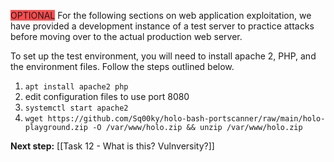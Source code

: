 <span style="background:#ff4d4f">OPTIONAL</span>
For the following sections on web application exploitation, we have provided a development instance of a test server to practice attacks before moving over to the actual production web server.  

To set up the test environment, you will need to install apache 2, PHP, and the environment files. Follow the steps outlined below.  

1. `apt install apache2 php`
2. edit configuration files to use port 8080
3. `systemctl start apache2`
4. `wget https://github.com/Sq00ky/holo-bash-portscanner/raw/main/holo-playground.zip -O /var/www/holo.zip && unzip /var/www/holo.zip`

**Next step:** [[Task 12 -  What is this? Vulnversity?]]
